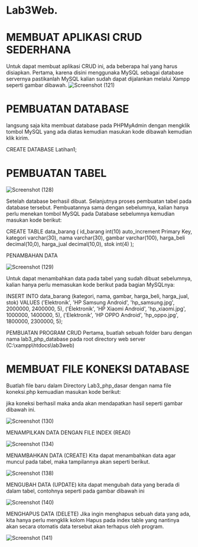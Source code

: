 # Lab3Web.
# MEMBUAT APLIKASI CRUD SEDERHANA
Untuk dapat membuat aplikasi CRUD ini, ada beberapa hal yang harus disiapkan. Pertama, karena disini menggunaka MySQL sebagai database servernya pastikanlah MySQL kalian sudah dapat dijalankan melalui Xampp seperti gambar dibawah.
![Screenshot (121)](https://user-images.githubusercontent.com/93463612/227775352-5db4000e-7fe3-40fe-ab60-ac983485d650.png)

# PEMBUATAN DATABASE
langsung saja kita membuat database pada PHPMyAdmin dengan mengklik tombol MySQL yang ada diatas kemudian masukan kode dibawah kemudian klik kirim.

CREATE DATABASE Latihan1;

# PEMBUATAN TABEL

![Screenshot (128)](https://user-images.githubusercontent.com/93463612/227775764-1aceca46-c3fa-4092-9916-c3f022e9432c.png)



Setelah database berhasil dibuat. Selanjutnya proses pembuatan tabel pada database tersebut. Pembuatannya sama dengan sebelumnya, kalian hanya perlu menekan tombol MySQL pada Database sebelumnya kemudian masukan kode berikut:

CREATE TABLE data_barang (
        id_barang int(10) auto_increment Primary Key,
        kategori varchar(30),
        nama varchar(30),
        gambar varchar(100),
        harga_beli decimal(10,0),
        harga_jual decimal(10,0),
        stok int(4)
);

PENAMBAHAN DATA

![Screenshot (129)](https://user-images.githubusercontent.com/93463612/227775782-3dc53056-cb5f-472e-8faa-a3501a36bb31.png)


Untuk dapat menambahkan data pada tabel yang sudah dibuat sebelumnya, kalian hanya perlu memasukan kode berikut pada bagian MySQLnya:

INSERT INTO data_barang (kategori, nama, gambar, harga_beli, harga_jual, stok)
VALUES ('Elektronik', 'HP Samsung Android', 'hp_samsung.jpg', 2000000, 2400000, 5),
('Elektronik', 'HP Xiaomi Android', 'hp_xiaomi.jpg', 1000000, 1400000, 5),
('Elektronik', 'HP OPPO Android', 'hp_oppo.jpg', 1800000, 2300000, 5);

PEMBUATAN PROGRAM CRUD
Pertama, buatlah sebuah folder baru dengan nama lab3_php_database pada root directory web server (C:\xampp\htdocs\lab3web)

# MEMBUAT FILE KONEKSI DATABASE
Buatlah file baru dalam Directory Lab3_php_dasar dengan nama file koneksi.php kemuadian masukan kode berikut:

<?php
$host = "localhost:3307";
$user = "root";
$pass = "";
$db = "latihan1";

$conn = mysqli_connect($host, $user, $pass, $db);
if ($conn == false)
{
    echo "Koneksi ke server gagal.";
    die();
} else echo "Koneksi berhasil";
?>

jika koneksi berhasil maka anda akan mendapatkan hasil seperti gambar dibawah ini.

![Screenshot (130)](https://user-images.githubusercontent.com/93463612/227775913-b27b76a9-5523-416d-92a6-9c6b672903c3.png)


MENAMPILKAN DATA DENGAN FILE INDEX (READ)

![Screenshot (134)](https://user-images.githubusercontent.com/93463612/227775952-3a462323-b69e-41a6-8807-86a59eecbe06.png)


MENAMBAHKAN DATA (CREATE)
Kita dapat menambahkan data agar muncul pada tabel, maka tampilannya akan seperti berikut.

![Screenshot (138)](https://user-images.githubusercontent.com/93463612/227775979-ebaf4f3a-cfc4-48ae-86fb-63e08c176bc4.png)


MENGUBAH DATA (UPDATE)
kita dapat mengubah data yang berada di dalam tabel, contohnya seperti pada gambar dibawah ini

![Screenshot (140)](https://user-images.githubusercontent.com/93463612/227776050-a78e1d51-571b-4958-9d1d-0c0eb71b3728.png)

MENGHAPUS DATA (DELETE)
Jika ingin menghapus sebuah data yang ada, kita hanya perlu mengklik kolom Hapus pada index table yang nantinya akan secara otomatis data tersebut akan terhapus oleh program.

![Screenshot (141)](https://user-images.githubusercontent.com/93463612/227776150-3e78d9fc-9e92-4147-b418-a8cb36591755.png)


